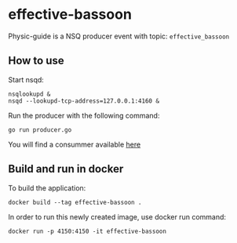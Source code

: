 # effective-bassoon

Physic-guide is a NSQ producer event with topic: `effective_bassoon`

## How to use

Start nsqd:

``` shell
nsqlookupd & 
nsqd --lookupd-tcp-address=127.0.0.1:4160 &
```

Run the producer with the following command:

```shell
go run producer.go
```

You will find a consummer available [here](https://github.com/MaxencePPierre/psychic-guide)

## Build and run in docker

To build the application:

```shell
docker build --tag effective-bassoon .
```

In order to run this newly created image, use docker run command:

```shell
docker run -p 4150:4150 -it effective-bassoon
```
